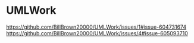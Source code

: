 # UMLWork
https://github.com/BillBrown20000/UMLWork/issues/1#issue-604731674
https://github.com/BillBrown20000/UMLWork/issues/4#issue-605093710
